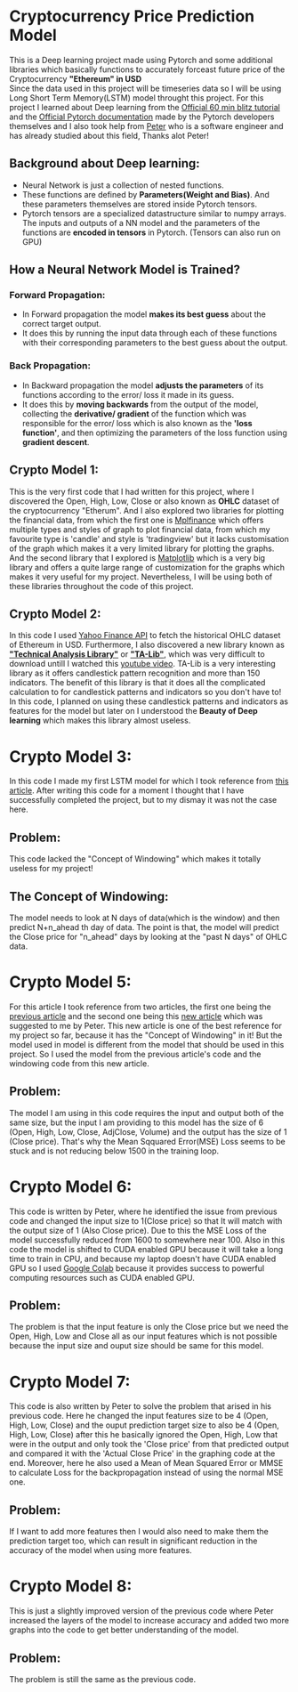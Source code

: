 # Cryptocurrency Price Prediction Model
This is a Deep learning project made using Pytorch and some additional libraries which basically functions to accurately forceast future price of the Cryptocurrency **"Ethereum" in USD**  
Since the data used in this project will be timeseries data so I will be using Long Short Term Memory(LSTM) model throught this project.
For this project I learned about Deep learning from the [Official 60 min blitz tutorial](https://pytorch.org/tutorials/beginner/deep_learning_60min_blitz.html) and the [Official Pytorch documentation](https://pytorch.org/docs/stable/index.html) made by the Pytorch developers themselves and I also took help from [Peter](https://github.com/VaguelySerious/) who is a software engineer and has already studied about this field, Thanks alot Peter!
## Background about Deep learning:
* Neural Network is just a collection of nested functions.  
* These functions are defined by **Parameters(Weight and Bias)**. And these parameters themselves are stored inside Pytorch tensors.  
* Pytorch tensors are a specialized datastructure similar to numpy arrays. The inputs and outputs of a NN model and the parameters of the functions are **encoded in tensors** in Pytorch. (Tensors can also run on GPU)
## How a Neural Network Model is Trained?
### Forward Propagation:
* In Forward propagation the model **makes its best guess** about the correct target output.
* It does this by running the input data through each of these functions with their corresponding parameters to the best guess about the output.  
### Back Propagation:
* In Backward propagation the model **adjusts the parameters** of its functions according to the error/ loss it made in its guess.
* It does this by **moving backwards** from the output of the model, collecting the **derivative/ gradient** of the function which was responsible for the error/ loss which is also known as the **'loss function'**, and then optimizing the parameters of the loss function using **gradient descent**.
## Crypto Model 1:
This is the very first code that I had written for this project, where I discovered the Open, High, Low, Close or also known as **OHLC** dataset of the cryptocurrency "Etherum". And I also explored two libraries for plotting the financial data, from which the first one is [Mplfinance](https://coderzcolumn.com/tutorials/data-science/candlestick-chart-in-python-mplfinance-plotly-bokeh#) which offers multiple types and styles of graph to plot financial data, from which my favourite type is 'candle' and style is 'tradingview' but it lacks customisation of the graph which makes it a very limited library for plotting the graphs. And the second library that I explored is [Matplotlib](https://matplotlib.org/3.5.3/api/_as_gen/matplotlib.pyplot.html) which is a very big library and offers a quite large range of customization for the graphs which makes it very useful for my project. Nevertheless, I will be using both of these libraries throughout the code of this project.
## Crypto Model 2:
In this code I used [Yahoo Finance API](https://pypi.org/project/yfinance/) to fetch the historical OHLC dataset of Ethereum in USD. Furthermore, I also discovered a new library known as [**"Technical Analysis Library"**](https://ta-lib.github.io/ta-lib-python/) or [**"TA-Lib"**](https://pypi.org/project/TA-Lib/), which was very difficult to download untill I watched this [youtube video](https://www.youtube.com/watch?v=30BaSfz0FGE&t=285s). TA-Lib is a very interesting library as it offers candlestick pattern recognition and more than 150 indicators. The benefit of this library is that it does all the complicated calculation to for candlestick patterns and indicators so you don't have to! In this code, I planned on using these candlestick patterns and indicators as features for the model but later on I understood the **Beauty of Deep learning** which makes this library almost useless.
# Crypto Model 3:
In this code I made my first LSTM model for which I took reference from [this article](https://cnvrg.io/pytorch-lstm/). After writing this code for a moment I thought that I have successfully completed the project, but to my dismay it was not the case here. 
## Problem:
This code lacked the "Concept of Windowing" which makes it totally useless for my project!
## The Concept of Windowing:
The model needs to look at N days of data(which is the window) and then predict N+n_ahead th day of data. The point is that, the model will predict the Close price for "n_ahead" days by looking at the "past N days" of OHLC data.
# Crypto Model 5:
For this article I took reference from two articles, the first one being the [previous article]() and the second one being this [new article]() which was suggested to me by Peter. This new article is one of the best reference for my project so far, because it has the "Concept of Windowing" in it! But the model used in model is different from the model that should be used in this project. So I used the model from the previous article's code and the windowing code from this new article.
## Problem: 
The model I am using  in this code requires the input and output both of the same size, but the input I am providing to this model has the size of 6 (Open, High, Low, Close, AdjClose, Volume) and the output has the size of 1 (Close price). That's why the Mean Sqquared Error(MSE) Loss seems to be stuck and is not reducing below 1500 in the training loop.
# Crypto Model 6:
This code is written by Peter, where he identified the issue from previous code and changed the input size to 1(Close price) so that It will match with the output size of 1 (Also Close price). Due to this the MSE Loss of the model successfully reduced from 1600 to somewhere near 100. Also in this code the model is shifted to CUDA enabled GPU because it will take a long time to train in CPU, and because my laptop doesn't have CUDA enabled GPU so I used [Google Colab](https://colab.google/) because it provides success to powerful computing resources such as CUDA enabled GPU.
## Problem:
The problem is that the input feature is only the Close price but we need the Open, High, Low and Close all as our input features which is not possible because the input size and ouput size should be same for this model.
# Crypto Model 7:
This code is also written by Peter to solve the problem that arised in his previous code. Here he changed the input features size to be 4 (Open, High, Low, Close) and the ouput prediction target size to also be 4 (Open, High, Low, Close) after this he basically ignored the Open, High, Low that were in the output and only took the 'Close price' from that predicted output and compared it with the 'Actual Close Price' in the graphing code at the end. Moreover, here he also used a Mean of Mean Squared Error or MMSE to calculate Loss for the backpropagation instead of using the normal MSE one.
## Problem:
If I want to add more features then I would also need to make them the prediction target too, which can result in significant reduction in the accuracy of the model when using more features.
# Crypto Model 8:
This is just a slightly improved version of the previous code where Peter increased the layers of the model to increase accuracy and added two more graphs into the code to get better understanding of the model.
## Problem:
The problem is still the same as the previous code.



